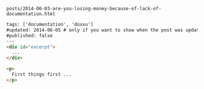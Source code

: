 
`posts/2014-06-03-are-you-losing-money-because-of-lack-of-documentation.html`

```html
tags: ['documentation', 'doxxu']
#updated: 2014-06-05 # only if you want to show when the post was updated.
#published: false
---
<div id="excerpt">
  ...
</div>

<p>
  First things first ...
</p>
```
